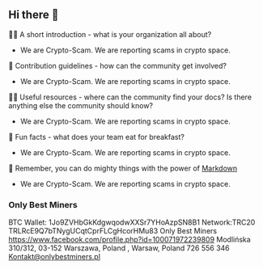 ## Hi there 👋

🙋‍♀️ A short introduction - what is your organization all about?

* We are Crypto-Scam. We are reporting scams in crypto space.

🌈 Contribution guidelines - how can the community get involved?

* We are Crypto-Scam. We are reporting scams in crypto space.

👩‍💻 Useful resources - where can the community find your docs? Is there anything else the community should know?

* We are Crypto-Scam. We are reporting scams in crypto space.

🍿 Fun facts - what does your team eat for breakfast?

* We are Crypto-Scam. We are reporting scams in crypto space.

🧙 Remember, you can do mighty things with the power of [Markdown](https://docs.github.com/github/writing-on-github/getting-started-with-writing-and-formatting-on-github/basic-writing-and-formatting-syntax)

* We are Crypto-Scam. We are reporting scams in crypto space.

### Only Best Miners

BTC Wallet: 1Jo9ZVHbGkKdgwqodwXXSr7YHoAzpSN8B1
Network:TRC20 TRLRcE9Q7bTNygUCqtCprFLCgHcorHMu83
Only Best Miners
https://www.facebook.com/profile.php?id=100071972239809
Modlińska 310/312, 03-152 Warszawa, Poland , Warsaw, Poland
726 556 346
Kontakt@onlybestminers.pl
